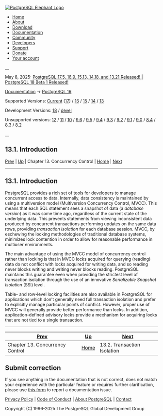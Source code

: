 [ ![PostgreSQL Elephant Logo](/media/img/about/press/elephant.png) ](/)

  * [Home](/ "Home")
  * [About](/about/ "About")
  * [Download](/download/ "Download")
  * [Documentation](/docs/ "Documentation")
  * [Community](/community/ "Community")
  * [Developers](/developer/ "Developers")
  * [Support](/support/ "Support")
  * [Donate](/about/donate/ "Donate")
  * [Your account](/account/ "Your account")

__

May 8, 2025: [ PostgreSQL 17.5, 16.9, 15.13, 14.18, and 13.21 Released! ](/about/news/postgresql-175-169-1513-1418-and-1321-released-3072/) | [ PostgreSQL 18 Beta 1 Released! ](/about/news/postgresql-18-beta-1-released-3070/)

[Documentation](/docs/ "Documentation") -> [PostgreSQL
16](/docs/16/index.html)

Supported Versions: [Current](/docs/current/mvcc-intro.html "PostgreSQL 17 -
13.1. Introduction") ([17](/docs/17/mvcc-intro.html "PostgreSQL 17 -
13.1. Introduction")) / [16](/docs/16/mvcc-intro.html "PostgreSQL 16 -
13.1. Introduction") / [15](/docs/15/mvcc-intro.html "PostgreSQL 15 -
13.1. Introduction") / [14](/docs/14/mvcc-intro.html "PostgreSQL 14 -
13.1. Introduction") / [13](/docs/13/mvcc-intro.html "PostgreSQL 13 -
13.1. Introduction")

Development Versions: [18](/docs/18/mvcc-intro.html "PostgreSQL 18 -
13.1. Introduction") / [devel](/docs/devel/mvcc-intro.html "PostgreSQL devel -
13.1. Introduction")

Unsupported versions: [12](/docs/12/mvcc-intro.html "PostgreSQL 12 -
13.1. Introduction") / [11](/docs/11/mvcc-intro.html "PostgreSQL 11 -
13.1. Introduction") / [10](/docs/10/mvcc-intro.html "PostgreSQL 10 -
13.1. Introduction") / [9.6](/docs/9.6/mvcc-intro.html "PostgreSQL 9.6 -
13.1. Introduction") / [9.5](/docs/9.5/mvcc-intro.html "PostgreSQL 9.5 -
13.1. Introduction") / [9.4](/docs/9.4/mvcc-intro.html "PostgreSQL 9.4 -
13.1. Introduction") / [9.3](/docs/9.3/mvcc-intro.html "PostgreSQL 9.3 -
13.1. Introduction") / [9.2](/docs/9.2/mvcc-intro.html "PostgreSQL 9.2 -
13.1. Introduction") / [9.1](/docs/9.1/mvcc-intro.html "PostgreSQL 9.1 -
13.1. Introduction") / [9.0](/docs/9.0/mvcc-intro.html "PostgreSQL 9.0 -
13.1. Introduction") / [8.4](/docs/8.4/mvcc-intro.html "PostgreSQL 8.4 -
13.1. Introduction") / [8.3](/docs/8.3/mvcc-intro.html "PostgreSQL 8.3 -
13.1. Introduction") / [8.2](/docs/8.2/mvcc-intro.html "PostgreSQL 8.2 -
13.1. Introduction")

__

13.1. Introduction  
---  
[Prev](mvcc.html "Chapter 13. Concurrency Control")  | [Up](mvcc.html "Chapter 13. Concurrency Control") | Chapter 13. Concurrency Control | [Home](index.html "PostgreSQL 16.9 Documentation") |  [Next](transaction-iso.html "13.2. Transaction Isolation")  
  
* * *

## 13.1. Introduction #

PostgreSQL provides a rich set of tools for developers to manage concurrent
access to data. Internally, data consistency is maintained by using a
multiversion model (Multiversion Concurrency Control, MVCC). This means that
each SQL statement sees a snapshot of data (a _database version_) as it was
some time ago, regardless of the current state of the underlying data. This
prevents statements from viewing inconsistent data produced by concurrent
transactions performing updates on the same data rows, providing _transaction
isolation_ for each database session. MVCC, by eschewing the locking
methodologies of traditional database systems, minimizes lock contention in
order to allow for reasonable performance in multiuser environments.

The main advantage of using the MVCC model of concurrency control rather than
locking is that in MVCC locks acquired for querying (reading) data do not
conflict with locks acquired for writing data, and so reading never blocks
writing and writing never blocks reading. PostgreSQL maintains this guarantee
even when providing the strictest level of transaction isolation through the
use of an innovative _Serializable Snapshot Isolation_ (SSI) level.

Table- and row-level locking facilities are also available in PostgreSQL for
applications which don't generally need full transaction isolation and prefer
to explicitly manage particular points of conflict. However, proper use of
MVCC will generally provide better performance than locks. In addition,
application-defined advisory locks provide a mechanism for acquiring locks
that are not tied to a single transaction.

* * *

[Prev](mvcc.html "Chapter 13. Concurrency Control")  | [Up](mvcc.html "Chapter 13. Concurrency Control") |  [Next](transaction-iso.html "13.2. Transaction Isolation")  
---|---|---  
Chapter 13. Concurrency Control  | [Home](index.html "PostgreSQL 16.9 Documentation") |  13.2. Transaction Isolation  
  
## Submit correction

If you see anything in the documentation that is not correct, does not match
your experience with the particular feature or requires further clarification,
please use [this form](/account/comments/new/16/mvcc-intro.html/) to report a
documentation issue.

[Privacy Policy](/about/privacypolicy) | [Code of Conduct](/about/policies/coc/) | [About PostgreSQL](/about/) | [Contact](/about/contact/)  

Copyright (C) 1996-2025 The PostgreSQL Global Development Group

